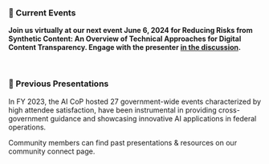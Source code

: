 ### 📆 Current Events

**Join us virtually at our next event **June 6, 2024 for Reducing Risks from Synthetic Content: An Overview of Technical Approaches for Digital Content Transparency. Engage with the presenter [in the discussion](https://github.com/usaicop/Reducing-Risks-from-Synthetic-Content/discussions).****

<br>

### 📎 Previous Presentations

In FY 2023, the AI CoP hosted 27 government-wide events characterized by high attendee satisfaction, have been instrumental in providing cross-government guidance and showcasing innovative AI applications in federal operations.

Community members can find past presentations & resources on our community connect page.


